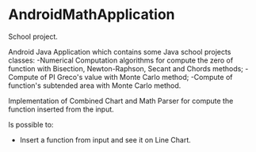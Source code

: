 # AndroidMathApplication
School project. 

Android Java Application which contains some Java school projects classes: 
 -Numerical Computation algorithms for compute the zero of function with Bisection, Newton-Raphson, Secant and Chords methods; 
 -Compute of PI Greco's value with Monte Carlo method; 
 -Compute of function's subtended area with Monte Carlo method.

Implementation of Combined Chart and Math Parser for compute the function inserted from the input.

Is possible to:
  - Insert a function from input and see it on Line Chart.
